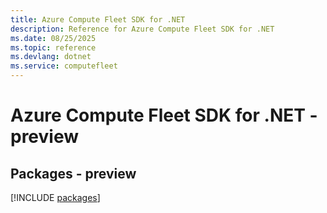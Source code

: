 ```yaml
---
title: Azure Compute Fleet SDK for .NET
description: Reference for Azure Compute Fleet SDK for .NET
ms.date: 08/25/2025
ms.topic: reference
ms.devlang: dotnet
ms.service: computefleet
---
```

# Azure Compute Fleet SDK for .NET - preview
## Packages - preview
[!INCLUDE [packages](compute-fleet-index.md)]